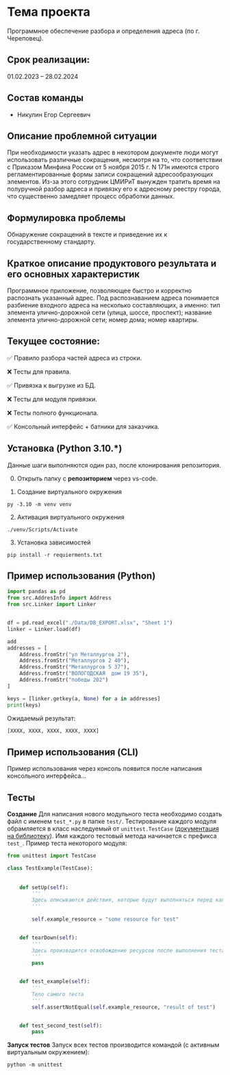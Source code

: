 # Тема проекта 
Программное обеспечение разбора и определения адреса (по г. Череповец).

## Срок реализации: 
01.02.2023 – 28.02.2024

## Состав команды
- Никулин Егор Сергеевич 

## Описание проблемной ситуации
При необходимости указать адрес в некотором документе люди могут использовать различные сокращения, несмотря на то, что  соответствии с Приказом Минфина России от 5 ноября 2015 г. N 171н имеются строго регламентированные формы записи сокращений адресообразующих элементов. Из-за этого сотрудник ЦМИРиТ вынужден тратить время на полуручной разбор адреса и привязку его к адресному реестру города, что существенно замедляет процесс обработки данных.

## Формулировка проблемы
Обнаружение сокращений в тексте и приведение их к государственному стандарту.

## Краткое описание продуктового результата и его основных характеристик
Программное приложение, позволяющее быстро и корректно распознать указанный адрес. Под распознаванием адреса понимается разбиение входного адреса на несколько составляющих, а именно: тип элемента улично-дорожной сети (улица, шоссе, проспект); название элемента улично-дорожной сети; номер дома; номер квартиры.


## Текущее состояние:
:white_check_mark: Правило разбора частей адреса из строки.

:x: Тесты для правила.

:white_check_mark: Привязка к выгрузке из БД.

:x: Тесты для модуля привязки.

:x: Тесты полного функционала.

:white_check_mark: Консольный интерфейс + батники для заказчика.


## Установка (Python 3.10.*)
Данные шаги выполняются один раз, после клонирования репозитория.

0) Открыть папку с **репозиторием** через vs-code.

1) Создание виртуального окружения
```
py -3.10 -m venv venv
```

2) Активация виртуального окружения
```
./venv/Scripts/Activate
```

3) Установка зависимостей 
```
pip install -r requierments.txt
```


## Пример использования (Python)
```python
import pandas as pd
from src.AddresInfo import Address
from src.Linker import Linker


df = pd.read_excel("./Data/DB_EXPORT.xlsx", "Sheet 1")
linker = Linker.load(df)

add
addresses = [
    Address.fromStr("ул Металлургов 2"),
    Address.fromStr("Металлургов 2 40"),
    Address.fromStr("Металлургов 5 37"),
    Address.fromStr("ВОЛОГОДСКАЯ  дом 19 35"),
    Address.fromStr("победы 202")
]

keys = [linker.getkey(a, None) for a in addresses]
print(keys)
```

Ожидаемый результат:
```python
[XXXX, XXXX, XXXX, XXXX, XXXX]
```

## Пример использования (CLI)
Пример использования через консоль появится после написания консольного интерфейса...

## Тесты
**Создание**
Для написания нового модульного теста необходимо создать файл с именем `test_*.py` в папке `test/`. Тестирование каждого модуля обрамляется в класс наследуемый от `unittest.TestCase` ([документация на библиотеку](https://docs.python.org/3/library/unittest.html)). Имя каждого тестовый метода начинается с префикса `test_`.
Пример теста некоторого модуля:
```python
from unittest import TestCase

class TestExample(TestCase):
    
    
    def setUp(self):
        '''
        Здесь описываются действия, которые будут выполняться перед каждым тестом.
        '''
        
        self.example_resource = "some resource for test"


    def tearDown(self):
        '''
        Здесь производится освобождение ресурсов после выполнения теста.
        '''
        pass


    def test_example(self):
        '''
        Тело самого теста
        '''
        self.assertNotEqual(self.example_resource, "result of test")


    def test_second_test(self):
        pass
``` 

**Запуск тестов**
Запуск всех тестов производится командой (с активным виртуальным окружением):
```
python -m unittest
```